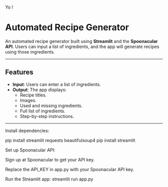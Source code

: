 
Yo !

# Automated Recipe Generator

An automated recipe generator built using **Streamlit** and the **Spoonacular API**. Users can input a list of ingredients, and the app will generate recipes using those ingredients.

---

## Features
- **Input**: Users can enter a list of ingredients.
- **Output**: The app displays:
  - Recipe titles.
  - Images.
  - Used and missing ingredients.
  - Full list of ingredients.
  - Step-by-step instructions.

---
Install dependencies:

pip install streamlit requests beautifulsoup4
pip install streamlit

Set up Spoonacular API:

Sign up at Spoonacular to get your API key.

Replace the API_KEY in app.py with your Spoonacular API key.

Run the Streamlit app:
streamlit run app.py